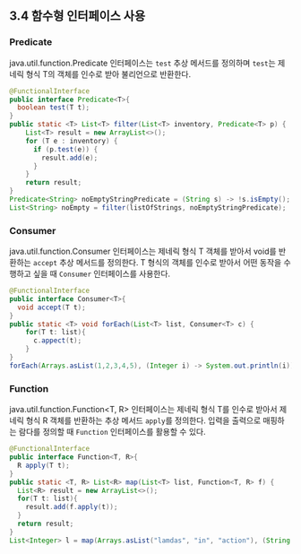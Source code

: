 ## 3.4 함수형 인터페이스 사용
### Predicate
java.util.function.Predicate<T> 인터페이스는 `test` 추상 메서드를 정의하며 `test`는 제네릭 형식 T의 객체를 인수로 받아 불리언으로 반환한다.
```Java
@FunctionalInterface
public interface Predicate<T>{
  boolean test(T t);
}
public static <T> List<T> filter(List<T> inventory, Predicate<T> p) {
    List<T> result = new ArrayList<>();
    for (T e : inventory) {
      if (p.test(e)) {
        result.add(e);
      }
    }
    return result;
}
Predicate<String> noEmptyStringPredicate = (String s) -> !s.isEmpty();
List<String> noEmpty = filter(listOfStrings, noEmptyStringPredicate);
```

### Consumer
java.util.function.Consumer<T> 인터페이스는 제네릭 형식 T 객체를 받아서 void를 반환하는 `accept` 추상 메서드를 정의한다. T 형식의 객체를 인수로 받아서 어떤 동작을 수행하고 싶을 때 `Consumer` 인터페이스를 사용한다.
```Java
@FunctionalInterface
public interface Consumer<T>{
  void accept(T t);
}
public static <T> void forEach(List<T> list, Consumer<T> c) {
    for(T t: list){
      c.appect(t);
    }
}
forEach(Arrays.asList(1,2,3,4,5), (Integer i) -> System.out.println(i)); // 모든 정수를 출력
```

### Function
java.util.function.Function<T, R> 인터페이스는 제네릭 형식 T를 인수로 받아서 제네릭 형식 R 객체를 반환하는 추상 메서드 `apply`를 정의한다. 입력을 출력으로 매핑하는 람다를 정의할 때 `Function` 인터페이스를 활용할 수 있다.
```Java
@FunctionalInterface
public interface Function<T, R>{
  R apply(T t);
}
public static <T, R> List<R> map(List<T> list, Function<T, R> f) {
  List<R> result = new ArrayList<>();
  for(T t: list){
    result.add(f.apply(t));
  }
  return result; 
}
List<Integer> l = map(Arrays.asList("lamdas", "in", "action"), (String s) -> s.length()); // [7, 2, 6]
```

